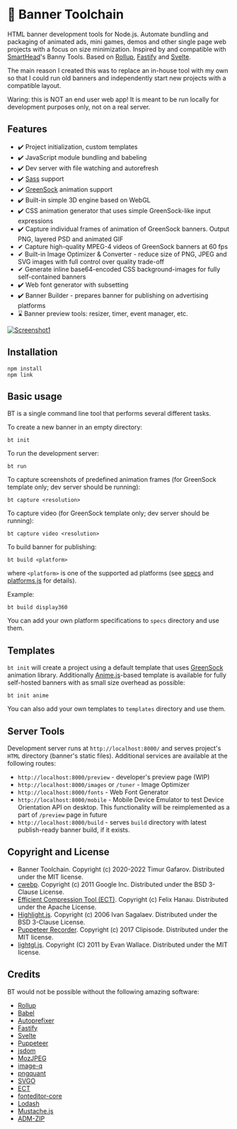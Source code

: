 # 🧰 Banner Toolchain
HTML banner development tools for Node.js. Automate bundling and packaging of animated ads, mini games, demos and other single page web projects with a focus on size minimization. Inspired by and compatible with [SmartHead](https://github.com/smarthead)'s Banny Tools. Based on [Rollup](https://rollupjs.org/), [Fastify](https://www.fastify.io/) and [Svelte](https://svelte.dev/).

The main reason I created this was to replace an in-house tool with my own so that I could run old banners and independently start new projects with a compatible layout.

Waring: this is NOT an end user web app! It is meant to be run locally for development purposes only, not on a real server.

## Features
* ✔️ Project initialization, custom templates
* ✔️ JavaScript module bundling and babeling
* ✔️ Dev server with file watching and autorefresh
* ✔️ [Sass](https://sass-lang.com/) support
* ✔️ [GreenSock](https://greensock.com/) animation support
* ✔️ Built-in simple 3D engine based on WebGL
* ✔️ CSS animation generator that uses simple GreenSock-like input expressions
* ✔️ Capture individual frames of animation of GreenSock banners. Output PNG, layered PSD and animated GIF
* ️✔ Capture high-quality MPEG-4 videos of GreenSock banners at 60 fps
* ✔ Built-in Image Optimizer & Converter - reduce size of PNG, JPEG and SVG images with full control over quality trade-off
* ✔ Generate inline base64-encoded CSS background-images for fully self-contained banners
* ✔️ Web font generator with subsetting
* ✔️ Banner Builder - prepares banner for publishing on advertising platforms
* ⌛ Banner preview tools: resizer, timer, event manager, etc.

[![Screenshot1](https://github.com/gecko0307/bt/raw/master/assets/image-optimizer.png)](https://github.com/gecko0307/bt/raw/master/assets/image-optimizer.png)

## Installation
```
npm install
npm link
```

## Basic usage
BT is a single command line tool that performs several different tasks.

To create a new banner in an empty directory:

`bt init`

To run the development server:

`bt run`

To capture screenshots of predefined animation frames (for GreenSock template only; dev server should be running):

`bt capture <resolution>`

To capture video (for GreenSock template only; dev server should be running):

`bt capture video <resolution>`

To build banner for publishing:

`bt build <platform>`

where `<platform>` is one of the supported ad platforms (see [specs](https://github.com/gecko0307/bt/blob/master/specs) and [platforms.js](https://github.com/gecko0307/bt/blob/master/src/builder2/platforms.js) for details).

Example:

`bt build display360`

You can add your own platform specifications to `specs` directory and use them.

## Templates
`bt init` will create a project using a default template that uses [GreenSock](https://greensock.com/) animation library. Additionally [Anime.js](https://animejs.com/)-based template is available for fully self-hosted banners with as small size overhead as possible:

`bt init anime`

You can also add your own templates to `templates` directory and use them.

## Server Tools
Development server runs at `http://localhost:8000/` and serves project's `HTML` directory (banner's static files). Additional services are available at the following routes:
* `http://localhost:8000/preview` - developer's preview page (WIP)
* `http://localhost:8000/images` or `/tuner` - Image Optimizer
* `http://localhost:8000/fonts` - Web Font Generator
* `http://localhost:8000/mobile` - Mobile Device Emulator to test Device Orientation API on desktop. This functionality will be reimplemented as a part of `/preview` page in future
* `http://localhost:8000/build` - serves `build` directory with latest publish-ready banner build, if it exists.

## Copyright and License
* Banner Toolchain. Copyright (c) 2020-2022 Timur Gafarov. Distributed under the MIT license.
* [cwebp](https://github.com/webmproject/libwebp/blob/main/examples/cwebp.c). Copyright (c) 2011 Google Inc. Distributed under the BSD 3-Clause License.
* [Efficient Compression Tool (ECT)](https://github.com/fhanau/Efficient-Compression-Tool). Copyright (c) Felix Hanau. Distributed under the Apache License.
* [Highlight.js](https://highlightjs.org/). Copyright (c) 2006 Ivan Sagalaev. Distributed under the BSD 3-Clause License.
* [Puppeteer Recorder](https://github.com/clipisode/puppeteer-recorder). Copyright (c) 2017 Clipisode. Distributed under the MIT license.
* [lightgl.js](https://github.com/evanw/lightgl.js). Copyright (C) 2011 by Evan Wallace. Distributed under the MIT license.

## Credits
BT would not be possible without the following amazing software:
* [Rollup](https://rollupjs.org/)
* [Babel](https://babeljs.io/)
* [Autoprefixer](https://github.com/postcss/autoprefixer)
* [Fastify](https://www.fastify.io/)
* [Svelte](https://svelte.dev/)
* [Puppeteer](https://pptr.dev/)
* [jsdom](https://github.com/jsdom/jsdom)
* [MozJPEG](https://github.com/mozilla/mozjpeg)
* [image-q](https://github.com/ibezkrovnyi/image-quantization)
* [pngquant](https://pngquant.org/)
* [SVGO](https://github.com/svg/svgo)
* [ECT](https://github.com/fhanau/Efficient-Compression-Tool)
* [fonteditor-core](https://github.com/kekee000/fonteditor-core)
* [Lodash](https://lodash.com/)
* [Mustache.js](https://github.com/janl/mustache.js)
* [ADM-ZIP](https://github.com/cthackers/adm-zip)
